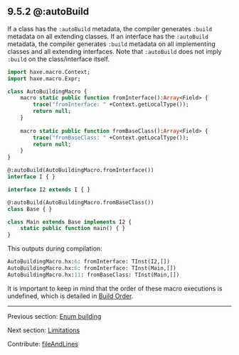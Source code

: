 ## 9.5.2 @:autoBuild

If a class has the `:autoBuild` metadata, the compiler generates `:build` metadata on all extending classes. If an interface has the `:autoBuild` metadata, the compiler generates `:build` metadata on all implementing classes and all extending interfaces. Note that `:autoBuild` does not imply `:build` on the class/interface itself.

```haxe
import haxe.macro.Context;
import haxe.macro.Expr;

class AutoBuildingMacro {
	macro static public function fromInterface():Array<Field> {
		trace("fromInterface: " +Context.getLocalType());
		return null;
	}
	
	macro static public function fromBaseClass():Array<Field> {
		trace("fromBaseClass: " +Context.getLocalType());
		return null;
	}
}
```
```haxe
@:autoBuild(AutoBuildingMacro.fromInterface())
interface I { }

interface I2 extends I { }

@:autoBuild(AutoBuildingMacro.fromBaseClass())
class Base { }

class Main extends Base implements I2 {
	static public function main() {	}
}
```

This outputs during compilation:

```haxe
AutoBuildingMacro.hx:6: fromInterface: TInst(I2,[])
AutoBuildingMacro.hx:6: fromInterface: TInst(Main,[])
AutoBuildingMacro.hx:11: fromBaseClass: TInst(Main,[])
```

It is important to keep in mind that the order of these macro executions is undefined, which is detailed in [Build Order](macro-limitations-build-order.md).

---

Previous section: [Enum building](macro-enum-building.md)

Next section: [Limitations](macro-limitations.md)

Contribute: [fileAndLines](https://github.com/HaxeFoundation/HaxeManual/blob/master/09-macros.tex#L218-218)